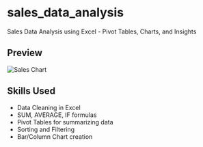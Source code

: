 # sales_data_analysis
Sales Data Analysis using Excel - Pivot Tables, Charts, and Insights
## Preview
![Sales Chart](chart.png)
## Skills Used
- Data Cleaning in Excel
- SUM, AVERAGE, IF formulas
- Pivot Tables for summarizing data
- Sorting and Filtering
- Bar/Column Chart creation
